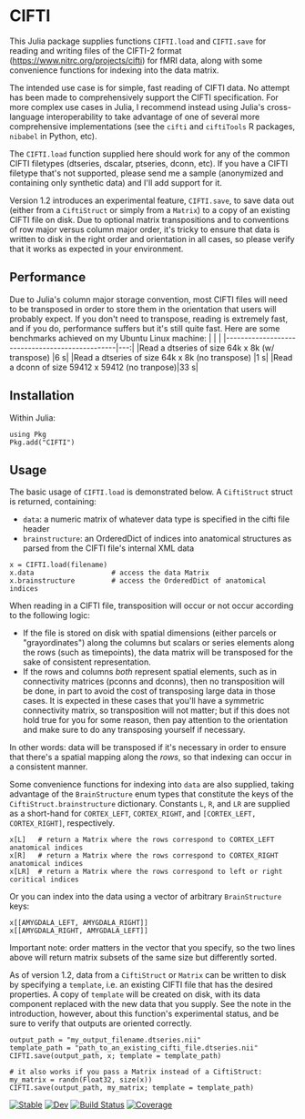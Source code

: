 # CIFTI

This Julia package supplies functions `CIFTI.load` and `CIFTI.save` for reading and writing files of the CIFTI-2 format (https://www.nitrc.org/projects/cifti) for fMRI data, along with some convenience functions for indexing into the data matrix.

The intended use case is for simple, fast reading of CIFTI data. No attempt has been made to comprehensively support the CIFTI specification. For more complex use cases in Julia, I recommend instead using Julia's cross-language interoperability to take advantage of one of several more comprehensive implementations (see the `cifti` and `ciftiTools` R packages, `nibabel` in Python, etc).

The `CIFTI.load` function supplied here should work for any of the common CIFTI filetypes (dtseries, dscalar, ptseries, dconn, etc). If you have a CIFTI filetype that's not supported, please send me a sample (anonymized and containing only synthetic data) and I'll add support for it.

Version 1.2 introduces an experimental feature, `CIFTI.save`, to save data out (either from a `CiftiStruct` or simply from a `Matrix`) to a copy of an existing CIFTI file on disk. Due to optional matrix transpositions and to conventions of row major versus column major order, it's tricky to ensure that data is written to disk in the right order and orientation in all cases, so please verify that it works as expected in your environment.

## Performance
Due to Julia's column major storage convention, most CIFTI files will need to be transposed in order to store them in the orientation that users will probably expect. If you don't need to transpose, reading is extremely fast, and if you do, performance suffers but it's still quite fast. Here are some benchmarks achieved on my Ubuntu Linux machine:
|                                                |    |
|------------------------------------------------|---:|
|Read a dtseries of size 64k x 8k (w/ transpose) |6 s|
|Read a dtseries of size 64k x 8k (no transpose) |1 s|
|Read a dconn of size 59412 x 59412 (no tranpose)|33 s|

## Installation
Within Julia:
```
using Pkg
Pkg.add("CIFTI")
```

## Usage
The basic usage of `CIFTI.load` is demonstrated below. A `CiftiStruct` struct is returned, containing:
- `data`: a numeric matrix of whatever data type is specified in the cifti file header
- `brainstructure`: an OrderedDict of indices into anatomical structures as parsed from the CIFTI file's internal XML data

```
x = CIFTI.load(filename)
x.data                   # access the data Matrix
x.brainstructure         # access the OrderedDict of anatomical indices
```

When reading in a CIFTI file, transposition will occur or not occur according to the following logic: 
- If the file is stored on disk with spatial dimensions (either parcels or "grayordinates") along the columns but scalars or series elements along the rows (such as timepoints), the data matrix will be transposed for the sake of consistent representation.
- If the rows and columns *both* represent spatial elements, such as in connectivity matrices (pconns and dconns), then no transposition will be done, in part to avoid the cost of transposing large data in those cases. It is expected in these cases that you'll have a symmetric connectivity matrix, so transposition will not matter; but if this does not hold true for you for some reason, then pay attention to the orientation and make sure to do any transposing yourself if necessary.

In other words: data will be transposed if it's necessary in order to ensure that there's a spatial mapping along the *rows*, so that indexing can occur in a consistent manner.

Some convenience functions for indexing into `data` are also supplied, taking advantage of the `BrainStructure` enum types that constitute the keys of the `CiftiStruct.brainstructure` dictionary. Constants `L`, `R`, and `LR` are supplied as a short-hand for `CORTEX_LEFT`, `CORTEX_RIGHT`, and `[CORTEX_LEFT, CORTEX_RIGHT]`, respectively.

```
x[L]   # return a Matrix where the rows correspond to CORTEX_LEFT anatomical indices
x[R]   # return a Matrix where the rows correspond to CORTEX_RIGHT anatomical indices
x[LR]  # return a Matrix where the rows correspond to left or right coritical indices
```

Or you can index into the data using a vector of arbitrary `BrainStructure` keys:
```
x[[AMYGDALA_LEFT, AMYGDALA_RIGHT]]
x[[AMYGDALA_RIGHT, AMYGDALA_LEFT]]
```
Important note: order matters in the vector that you specify, so the two lines above will return matrix subsets of the same size but differently sorted.

As of version 1.2, data from a `CiftiStruct` or `Matrix` can be written to disk by specifying a `template`, i.e. an existing CIFTI file that has the desired properties. A copy of `template` will be created on disk, with its data component replaced with the new data that you supply. See the note in the introduction, however, about this function's experimental status, and be sure to verify that outputs are oriented correctly.
```
output_path = "my_output_filename.dtseries.nii"
template_path = "path_to_an_existing_cifti_file.dtseries.nii"
CIFTI.save(output_path, x; template = template_path)

# it also works if you pass a Matrix instead of a CiftiStruct:
my_matrix = randn(Float32, size(x))
CIFTI.save(output_path, my_matrix; template = template_path)
```

[![Stable](https://img.shields.io/badge/docs-stable-blue.svg)](https://myersm0.github.io/CIFTI.jl/stable/)
[![Dev](https://img.shields.io/badge/docs-dev-blue.svg)](https://myersm0.github.io/CIFTI.jl/dev/)
[![Build Status](https://github.com/myersm0/CIFTI.jl/actions/workflows/CI.yml/badge.svg?branch=main)](https://github.com/myersm0/CIFTI.jl/actions/workflows/CI.yml?query=branch%3Amain)
[![Coverage](https://codecov.io/gh/myersm0/CIFTI.jl/branch/main/graph/badge.svg)](https://codecov.io/gh/myersm0/CIFTI.jl)
